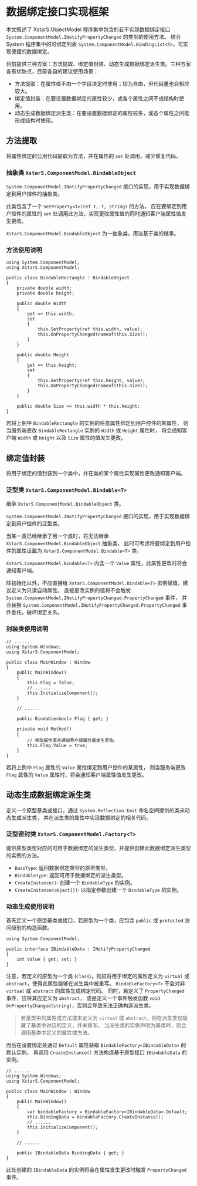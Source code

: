 ﻿# 数据绑定接口实现框架

本文叙述了 XstarS.ObjectModel 程序集中包含的若干实现数据绑定接口
`System.ComponentModel.INotifyPropertyChanged` 的类型的使用方法。
结合 System 程序集中的可绑定列表 `System.ComponentModel.BindingList<T>`，可实现便捷的数据绑定。

目前提供三种方案：方法提取、绑定值封装、动态生成数据绑定派生类。三种方案各有优缺点，目前各自的建议使用场景：

* 方法提取：在属性值不由一个字段决定时使用；较为自由，但代码量也会相应较大。
* 绑定值封装：在要设置数据绑定的属性较少，或各个属性之间不成结构时使用。
* 动态生成数据绑定派生类：在要设置数据绑定的属性较多，或各个属性之间能形成结构时使用。

## 方法提取

将属性绑定的公用代码提取为方法，并在属性的 `set` 处调用，减少重复代码。

### 抽象类 `XstarS.ComponentModel.BindableObject`

`System.ComponentModel.INotifyPropertyChanged` 接口的实现，用于实现数据绑定到用户控件的抽象类。

此类包含了一个 `SetProperty<T>(ref T, T, string)` 的方法，
应在要绑定到用户控件的属性的 `set` 处调用此方法，实现更改属性值的同时通知客户端属性值发生更改。

`XstarS.ComponentModel.BindableObject` 为一抽象类，用法基于类的继承。

### 方法使用说明

``` CSharp
using System.ComponentModel;
using XstarS.ComponentModel;

public class BindableRectangle : BindableObject
{
    private double width;
    private double height;

    public double Width
    {
        get => this.width;
        set
        {
            this.SetProperty(ref this.width, value);
            this.OnPropertyChanged(nameof(this.Size));
        }
    }

    public double Height
    {
        get => this.height;
        set
        {
            this.SetProperty(ref this.height, value);
            this.OnPropertyChanged(nameof(this.Size));
        }
    }

    public double Size => this.width * this.height;
}
```

若将上例中 `BindableRectangle` 的实例的任意属性绑定到用户控件的某属性，
则当服务端更改 `BindableRectangle` 实例的 `Width` 或 `Height` 属性时，
将会通知客户端 `Width` 或 `Height` 以及 `Size` 属性的值发生更改。

## 绑定值封装

将用于绑定的值封装到一个类中，并在类的某个属性实现属性更改通知客户端。

### 泛型类 `XstarS.ComponentModel.Bindable<T>`

继承 `XstarS.ComponentModel.BindableObject` 类。

`System.ComponentModel.INotifyPropertyChanged` 接口的实现，用于实现数据绑定到用户控件的泛型类。

当某一类已经继承了另一个类时，将无法继承 `XstarS.ComponentModel.BindableObject` 抽象类，
此时可考虑将要绑定到用户控件的属性设置为 `XstarS.ComponentModel.Bindable<T>` 类。

`XstarS.ComponentModel.Bindable<T>` 内含一个 `Value` 属性，此属性更改时将会通知客户端。

除初始化以外，不应直接给 `XstarS.ComponentModel.Bindable<T>` 实例赋值，建议定义为只读自动属性。
直接更改实例的值将不会触发 `System.ComponentModel.INotifyPropertyChanged.PropertyChanged` 事件，
并会替换 `System.ComponentModel.INotifyPropertyChanged.PropertyChanged` 事件委托，破坏绑定关系。

### 封装类使用说明

``` CSharp
// ......
using System.Windows;
using XstarS.ComponentModel;

public class MainWindow : Window
{
    public MainWindow()
    {
        this.Flag = false;
        // ......
        this.InitializeComponent();
    }

    // ......

    public Bindable<bool> Flag { get; }

    private void Method()
    {
        // 修改属性值并通知客户端属性值发生更改。
        this.Flag.Value = true;
    }
}
```

若将上例中 `Flag` 属性的 `Value` 属性绑定到用户控件的某属性，
则当服务端更改 `Flag` 属性的 `Value` 属性时，将会通知客户端属性值发生更改。

## 动态生成数据绑定派生类

定义一个原型基类或接口，通过 `System.Reflection.Emit` 命名空间提供的类来动态生成派生类，
并在派生类的属性中实现数据绑定的相关代码。

### 泛型密封类 `XstarS.ComponentModel.Factory<T>`

提供原型类型对应的可用于数据绑定的派生类型，并提供创建此数据绑定派生类型的实例的方法。

* `BaseType`: 返回数据绑定类型的原型类型。
* `BindableType`: 返回可用于数据绑定的派生类型。
* `CreateInstance()`: 创建一个 `BindableType` 的实例。
* `CreateInstance(object[])`: 以指定参数创建一个 `BindableType` 的实例。

### 动态生成使用说明

首先定义一个原型基类或接口，若原型为一个类，应包含 `public` 或 `protected` 访问级别的构造函数。

``` CSharp
using System.ComponentModel;

public interface IBindableData : INotifyPropertyChanged
{
    int Value { get; set; }
}
```

注意，若定义的原型为一个类 (`class`)，则应将用于绑定的属性定义为 `virtual` 或 `abstract`，使得此属性能够在派生类中被重写。
`BindableFactory<T>` 不会对非 `virtual` 或 `abstract` 的属性生成绑定代码。
同时，若定义了 `PropertyChanged` 事件，应将其应定义为 `abstract`，
或是定义一个事件触发函数 `void OnPropertyChanged(string)`，否则会导致无法正确构造派生类。

> 若基类中的属性或方法或未定义为 `virtual` 或 `abstract`，则在派生类仅隐藏了基类中对应的定义，并未重写。
> 当派生类的实例声明为基类时，则会调用基类中定义的属性或方法。

而后在设置绑定处通过 `Default` 属性获取 `BindableFactory<IBindableData>` 的默认实例，
再调用 `CreateInstance()` 方法构造基于原型接口 `IBindableData` 的实例。

``` CSharp
// ......
using System.Windows;
using XstarS.ComponentModel;

public class MainWindow : Window
{
    public MainWindow()
    {
        var bindableFactory = BindableFactory<IBindableData>.Default;
        this.BindingData = bindableFactory.CreateInstance();
        // ......
        this.InitializeComponent();
    }

    // ......

    public IBindableData BindingData { get; }
}
```

此处创建的 `IBindableData` 的实例将会在属性发生更改时触发 `PropertyChanged` 事件。

